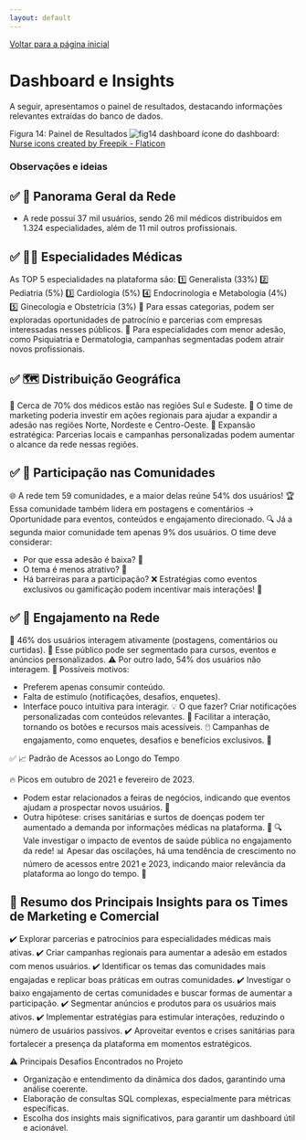 ```yaml
---
layout: default
---
```


[Voltar para a página inicial](/)


# Dashboard e Insights
A seguir, apresentamos o painel de resultados, destacando informações relevantes extraídas do banco de dados.

Figura 14: Painel de Resultados
![fig14 dashboard](https://github.com/user-attachments/assets/30619833-eb46-4451-9400-43084b865527)
ícone do dashboard: <a href="https://www.flaticon.com/free-icons/nurse" title="nurse icons">Nurse icons created by Freepik - Flaticon</a>

### Observações e ideias

## ✅ 📌 Panorama Geral da Rede
- A rede possui 37 mil usuários, sendo 26 mil médicos distribuídos em 1.324 especialidades, além de 11 mil outros profissionais.

## ✅ 👨‍⚕️ Especialidades Médicas
As TOP 5 especialidades na plataforma são:
1️⃣ Generalista (33%)
2️⃣ Pediatria (5%)
3️⃣ Cardiologia (5%)
4️⃣ Endocrinologia e Metabologia (4%)
5️⃣ Ginecologia e Obstetrícia (3%)
🎯 Para essas categorias, podem ser exploradas oportunidades de patrocínio e parcerias com empresas interessadas nesses públicos.
📢 Para especialidades com menor adesão, como Psiquiatria e Dermatologia, campanhas segmentadas podem atrair novos profissionais.

## ✅ 🗺️ Distribuição Geográfica

📍 Cerca de 70% dos médicos estão nas regiões Sul e Sudeste.
📢 O time de marketing poderia investir em ações regionais para ajudar a expandir a adesão nas regiões Norte, Nordeste e Centro-Oeste.
🌱 Expansão estratégica: Parcerias locais e campanhas personalizadas podem aumentar o alcance da rede nessas regiões.


## ✅ 👥 Participação nas Comunidades

🌐 A rede tem 59 comunidades, e a maior delas reúne 54% dos usuários!
🏆 Essa comunidade também lidera em postagens e comentários → Oportunidade para eventos, conteúdos e engajamento direcionado.
🔍 Já a segunda maior comunidade tem apenas 9% dos usuários. O time deve considerar:
- Por que essa adesão é baixa? 🤔
- O tema é menos atrativo? 🚧
- Há barreiras para a participação? ❌
Estratégias como eventos exclusivos ou gamificação podem incentivar mais interações! 🎯

## ✅ 📢 Engajamento na Rede

💬 46% dos usuários interagem ativamente (postagens, comentários ou curtidas).
🎯 Esse público pode ser segmentado para cursos, eventos e anúncios personalizados.
⚠️ Por outro lado, 54% dos usuários não interagem.
🤷 Possíveis motivos:
- Preferem apenas consumir conteúdo.
- Falta de estímulo (notificações, desafios, enquetes).
- Interface pouco intuitiva para interagir.
💡 O que fazer?
Criar notificações personalizadas com conteúdos relevantes. 🔔
Facilitar a interação, tornando os botões e recursos mais acessíveis. 🖱️
Campanhas de engajamento, como enquetes, desafios e benefícios exclusivos. 🎁

✅ 📈 Padrão de Acessos ao Longo do Tempo

🔥 Picos em outubro de 2021 e fevereiro de 2023.

- Podem estar relacionados a feiras de negócios, indicando que eventos ajudam a prospectar novos usuários. 🎪
- Outra hipótese: crises sanitárias e surtos de doenças podem ter aumentado a demanda por informações médicas na plataforma. 🦠
🔍 Vale investigar o impacto de eventos de saúde pública no engajamento da rede!
📊 Apesar das oscilações, há uma tendência de crescimento no número de acessos entre 2021 e 2023, indicando maior relevância da plataforma ao longo do tempo. 🚀

## 🎯 Resumo dos Principais Insights para os Times de Marketing e Comercial
✔️ Explorar parcerias e patrocínios para especialidades médicas mais ativas.
✔️ Criar campanhas regionais para aumentar a adesão em estados com menos usuários.
✔️ Identificar os temas das comunidades mais engajadas e replicar boas práticas em outras comunidades.
✔️ Investigar o baixo engajamento de certas comunidades e buscar formas de aumentar a participação.
✔️ Segmentar anúncios e produtos para os usuários mais ativos.
✔️ Implementar estratégias para estimular interações, reduzindo o número de usuários passivos.
✔️ Aproveitar eventos e crises sanitárias para fortalecer a presença da plataforma em momentos estratégicos.

⚠️ Principais Desafios Encontrados no Projeto
- Organização e entendimento da dinâmica dos dados, garantindo uma análise coerente.
- Elaboração de consultas SQL complexas, especialmente para métricas específicas.
- Escolha dos insights mais significativos, para garantir um dashboard útil e acionável.
  
